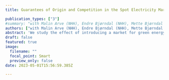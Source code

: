 ```yaml
---
title: Guarantees of Origin and Competition in the Spot Electricity Market

publication_types: ["3"]
#summary: "with Malin Arve (NHH), Endre Bjørndal (NHH), Mette Bjørndal (NHH), Mario Blázquez (NHH)."
authors: ["with Malin Arve (NHH), Endre Bjørndal (NHH), Mette Bjørndal (NHH), Mario Blázquez (HVL) | NHH Department of Business and Management Science Discussion Paper 2023/24 | Conditionally accepted by The Scandinavian Journal of Economics"]
abstract: 'We study the effect of introducing a market for green energy attributes on the market for the energy itself. In Europe, renewable energy producers receive Guarantees of Origin (GOs) that they can sell to consumers who wish to declare their electricity consumption as "green". In a model of price competition, we show how the introduction of such a GO market can increase competition in the spot electricity market, leading to reduced electricity prices. In the current market design, the trade of GOs is not restricted by the physical transmission capacity in the spot electricity market. However, since the production capacity of GOs is still limited by the total dispatch of electricity, suppliers have incentives to compete more fiercely in the spot market. This pro-competitive effect disappears if the physical transmission capacity is also imposed on the GO market.'
draft: false
featured: true
image:
  filename: ""
  focal_point: Smart
  preview_only: false
date: 2023-05-01T15:56:59.385Z

---
```

